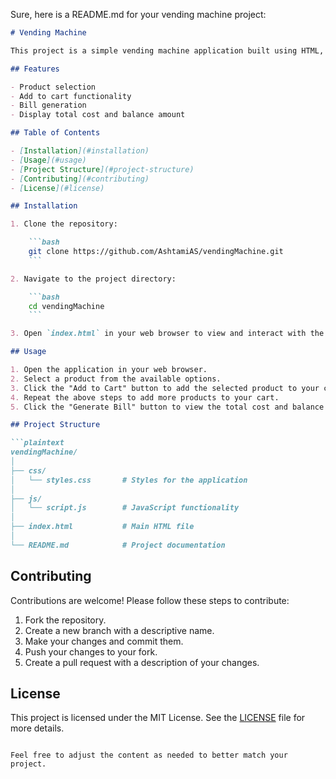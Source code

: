 Sure, here is a README.md for your vending machine project:

```markdown
# Vending Machine

This project is a simple vending machine application built using HTML, CSS, and JavaScript. It allows users to select products, add them to a cart, and generate a bill with the total cost and balance amount.

## Features

- Product selection
- Add to cart functionality
- Bill generation
- Display total cost and balance amount

## Table of Contents

- [Installation](#installation)
- [Usage](#usage)
- [Project Structure](#project-structure)
- [Contributing](#contributing)
- [License](#license)

## Installation

1. Clone the repository:

    ```bash
    git clone https://github.com/AshtamiAS/vendingMachine.git
    ```

2. Navigate to the project directory:

    ```bash
    cd vendingMachine
    ```

3. Open `index.html` in your web browser to view and interact with the application.

## Usage

1. Open the application in your web browser.
2. Select a product from the available options.
3. Click the "Add to Cart" button to add the selected product to your cart.
4. Repeat the above steps to add more products to your cart.
5. Click the "Generate Bill" button to view the total cost and balance amount.

## Project Structure

```plaintext
vendingMachine/
│
├── css/
│   └── styles.css       # Styles for the application
│
├── js/
│   └── script.js        # JavaScript functionality
│
├── index.html           # Main HTML file
│
└── README.md            # Project documentation
```

## Contributing

Contributions are welcome! Please follow these steps to contribute:

1. Fork the repository.
2. Create a new branch with a descriptive name.
3. Make your changes and commit them.
4. Push your changes to your fork.
5. Create a pull request with a description of your changes.

## License

This project is licensed under the MIT License. See the [LICENSE](LICENSE) file for more details.
```

Feel free to adjust the content as needed to better match your project.
